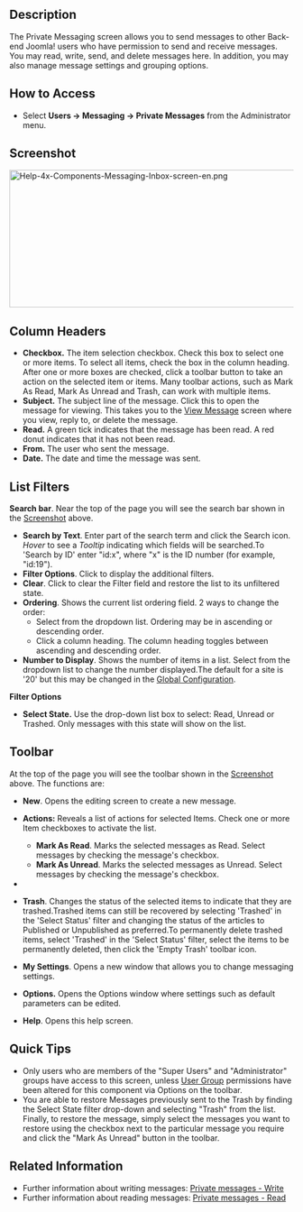 <!-- Filename: Help4.x:Private_Messages / Display title: Private Messages -->

## Description

The Private Messaging screen allows you to send messages to other
Back-end Joomla! users who have permission to send and receive messages.
You may read, write, send, and delete messages here. In addition, you
may also manage message settings and grouping options.

## How to Access

- Select **Users **→** Messaging **→** Private Messages** from the
  Administrator menu.

## Screenshot

<img
src="https://docs.joomla.org/images/c/c2/Help-4x-Components-Messaging-Inbox-screen-en.png"
decoding="async" data-file-width="800" data-file-height="244"
width="800" height="244"
alt="Help-4x-Components-Messaging-Inbox-screen-en.png" />

## Column Headers

- **Checkbox.** The item selection checkbox. Check this box to select
  one or more items. To select all items, check the box in the column
  heading. After one or more boxes are checked, click a toolbar button
  to take an action on the selected item or items. Many toolbar actions,
  such as Mark As Read, Mark As Unread and Trash, can work with multiple
  items.
- **Subject.** The subject line of the message. Click this to open the
  message for viewing. This takes you to the [View
  Message](https://docs.joomla.org/Help4.x:Private_Messages:_Read/en "Help4.x:Private Messages: Read/en")
  screen where you view, reply to, or delete the message.
- **Read.** A green tick indicates that the message has been read. A red
  donut indicates that it has not been read.
- **From.** The user who sent the message.
- **Date.** The date and time the message was sent.

## List Filters

**Search bar**. Near the top of the page you will see the search bar
shown in the [Screenshot](#screenshot) above.

- **Search by Text**. Enter part of the search term and click the Search
  icon. *Hover* to see a *Tooltip* indicating which fields will be
  searched.To 'Search by ID' enter "id:x", where "x" is the ID number
  (for example, "id:19").
- **Filter Options**. Click to display the additional filters.
- **Clear**. Click to clear the Filter field and restore the list to its
  unfiltered state.
- **Ordering**. Shows the current list ordering field. 2 ways to change
  the order:
  - Select from the dropdown list. Ordering may be in ascending or
    descending order.
  - Click a column heading. The column heading toggles between ascending
    and descending order.
- **Number to Display**. Shows the number of items in a list. Select
  from the dropdown list to change the number displayed.The default for
  a site is '20' but this may be changed in the [Global
  Configuration](https://docs.joomla.org/Help4.x:Site_Global_Configuration/en#defaultlistlimit "Help4.x:Site Global Configuration/en").

**Filter Options**

- **Select State.** Use the drop-down list box to select: Read, Unread
  or Trashed. Only messages with this state will show on the list.

## Toolbar

At the top of the page you will see the toolbar shown in the
[Screenshot](#Screenshot) above. The functions are:

- **New**. Opens the editing screen to create a new message.
- **Actions:** Reveals a list of actions for selected Items. Check one
  or more Item checkboxes to activate the list.
  - **Mark As Read**. Marks the selected messages as Read. Select
    messages by checking the message's checkbox.
  - **Mark As Unread**. Marks the selected messages as Unread. Select
    messages by checking the message's checkbox.
- 
- **Trash**. Changes the status of the selected items to indicate that
  they are trashed.Trashed items can still be recovered by selecting
  'Trashed' in the 'Select Status' filter and changing the status of the
  articles to Published or Unpublished as preferred.To permanently
  delete trashed items, select 'Trashed' in the 'Select Status' filter,
  select the items to be permanently deleted, then click the 'Empty
  Trash' toolbar icon.
- **My Settings**. Opens a new window that allows you to change
  messaging settings.
        

- **Options.** Opens the Options window where settings such as default
  parameters can be edited.
- **Help**. Opens this help screen.

## Quick Tips

- Only users who are members of the "Super Users" and "Administrator"
  groups have access to this screen, unless
  <a href="https://docs.joomla.org/Help4.x:Users_Groups/en"
  class="mw-redirect" title="Help4.x:Users Groups/en">User Group</a>
  permissions have been altered for this component via Options on the
  toolbar.
- You are able to restore Messages previously sent to the Trash by
  finding the Select State filter drop-down and selecting "Trash" from
  the list. Finally, to restore the message, simply select the messages
  you want to restore using the checkbox next to the particular message
  you require and click the "Mark As Unread" button in the toolbar.

## Related Information

- Further information about writing messages: [Private messages -
  Write](https://docs.joomla.org/Help4.x:Private_Messages:_Write/en "Help4.x:Private Messages: Write/en")
- Further information about reading messages: [Private messages -
  Read](https://docs.joomla.org/Help4.x:Private_Messages:_Read/en "Help4.x:Private Messages: Read/en")
